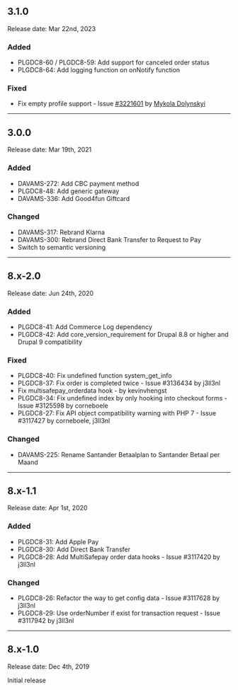 ## 3.1.0
Release date: Mar 22nd, 2023

### Added
+ PLGDC8-60 / PLGDC8-59: Add support for canceled order status
+ PLGDC8-64: Add logging function on onNotify function

### Fixed
+ Fix empty profile support - Issue [#3221601](https://www.drupal.org/project/commerce_multisafepay_payments/issues/3221601) by [Mykola Dolynskyi](https://www.drupal.org/u/mykola-dolynskyi)

*** 

## 3.0.0
Release date: Mar 19th, 2021

### Added
+ DAVAMS-272: Add CBC payment method
+ PLGDC8-48: Add generic gateway
+ DAVAMS-336: Add Good4fun Giftcard

### Changed
+ DAVAMS-317: Rebrand Klarna
+ DAVAMS-300: Rebrand Direct Bank Transfer to Request to Pay
+ Switch to semantic versioning

***

## 8.x-2.0
Release date: Jun 24th, 2020

### Added
+ PLGDC8-41: Add Commerce Log dependency
+ PLGDC8-42: Add core_version_requirement for Drupal 8.8 or higher and Drupal 9 compatibility

### Fixed
+ PLGDC8-40: Fix undefined function system_get_info
+ PLGDC8-37: Fix order is completed twice - Issue #3136434 by j3ll3nl
+ Fix multisafepay_orderdata hook - by kevinvhengst
+ PLGDC8-34: Fix undefined index by only hooking into checkout forms - Issue #3125598 by corneboele
+ PLGDC8-27: Fix API object compatibility warning with PHP 7 - Issue #3117427 by corneboele, j3ll3nl

### Changed
+ DAVAMS-225: Rename Santander Betaalplan to Santander Betaal per Maand

***

## 8.x-1.1
Release date: Apr 1st, 2020

### Added
+ PLGDC8-31: Add Apple Pay
+ PLGDC8-30: Add Direct Bank Transfer
+ PLGDC8-28: Add MultiSafepay order data hooks - Issue #3117420 by j3ll3nl

### Changed
+ PLGDC8-26: Refactor the way to get config data - Issue #3117628 by j3ll3nl
+ PLGDC8-29: Use orderNumber if exist for transaction request - Issue #3117942 by j3ll3nl

***

## 8.x-1.0
Release date: Dec 4th, 2019

Initial release
